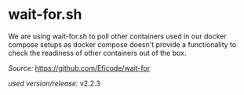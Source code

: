# wait-for.sh

We are using wait-for.sh to poll other containers used in our docker compose setups as docker compose doesn't
provide a functionality to check the readiness of other containers out of the box.

*Source:*
https://github.com/Eficode/wait-for

*used version/release:*
v2.2.3

<!--
TODO: Rethink this approach and maybe use an approach like KIT which are using a combination of healthchecks and the
depends_on settings
-->
